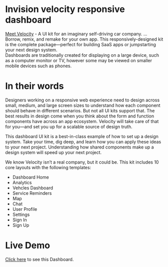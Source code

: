 # Invision velocity responsive dashboard

[Meet Velocity](www.invisionapp.com) - A UI kit for an imaginary self-driving car company. ... Borrow, remix, and remake for your own app. This responsively-designed kit is the complete package—perfect for building SaaS apps or jumpstarting your next design system.<br>Dashboards are traditionally created for displaying on a large device, such as a computer monitor or TV, however some may be viewed on smaller mobile devices such as phones.

# In their words
Designers working on a responsive web experience need to design across small, medium, and large screen sizes to understand how each component should behave in different scenarios. But not all UI kits support that. The best results in design come when you think about the form and function components have across an app ecosystem. Velocity will take care of that for you—and set you up for a scalable source of design truth.

This dashboard UI kit is a best-in-class example of how to set up a design system. Take your time, dig deep, and learn how you can apply these ideas to your next project. Understanding how shared components make up a design system will speed up your next project.

We know Velocity isn’t a real company, but it could be. This kit includes 10 core layouts with the following templates:

- Dashboard Home
- Analytics
- Vehcles Dashboard
- Service Reminders
- Map
- Chat
- User Profile
- Settings
- Sign In
- Sign Up

# Live Demo

[Click here](https://sad-hamilton-55e241.netlify.app/) to see this Dashboard.

